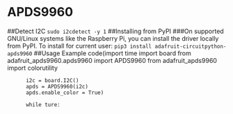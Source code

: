 # APDS9960
##Detect I2C
`sudo i2cdetect -y 1`
##Installing from PyPI
###On supported GNU/Linux systems like the Raspberry Pi, you can install the driver locally from PyPI. To install for current user:
`pip3 install adafruit-circuitpython-apds9960`
##Usage Example
    code(import time
         import board
         from adafruit_apds9960.apds9960 import APDS9960
         from adafruit_apds9960 import colorutility

          i2c = board.I2C()
          apds = APDS9960(i2c)
          apds.enable_color = True)
          
          while ture:
